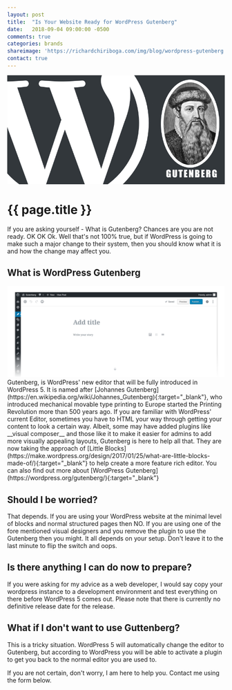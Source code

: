 ```yaml
---
layout: post
title:  "Is Your Website Ready for WordPress Gutenberg"
date:   2018-09-04 09:00:00 -0500
comments: true
categories: brands
shareimage: 'https://richardchiriboga.com/img/blog/wordpress-gutenberg.jpg'
contact: true
---
```

<img src="/img/blog/wordpress-gutenberg.jpg" class="img-responsive center-block featured-blog-img" />

# {{ page.title }}

If you are asking yourself - What is Gutenberg? Chances are you are not ready. OK OK Ok. Well that's not 100% true, but if WordPress is going to make such a major change to their system, then you should know what it is and how the change may affect you. 

## What is WordPress Gutenberg
<img src="/img/blog/wordpress-gutenberg-2.png" class="img-responsive center-block featured-blog-img" />
Gutenberg, is WordPress' new editor that will be fully introduced in WordPress 5. It is named after [Johannes Gutenberg](https://en.wikipedia.org/wiki/Johannes_Gutenberg){:target="_blank"}, who introduced mechanical movable type printing to Europe started the Printing Revolution more than 500 years ago.  If you are familiar with WordPress' current Editor, sometimes you have to HTML your way through getting your content to look a certain way. Albeit, some may have added plugins like __visual composer__ and those like it to make it easier for admins to add more visually appealing layouts, Gutenberg is here to help all that. They are now taking the approach of [Little Blocks](https://make.wordpress.org/design/2017/01/25/what-are-little-blocks-made-of/){:target="_blank"} to help create a more feature rich editor.  You can also find out more about [WordPress Gutenberg](https://wordpress.org/gutenberg/){:target="_blank"}


## Should I be worried?
That depends. If you are using your WordPress website at the minimal level of blocks and normal structured pages then NO. If you are using one of the fore mentioned visual designers and you remove the plugin to use the Gutenberg then you might. It all depends on your setup. Don't leave it to the last minute to flip the switch and oops. 


## Is there anything I can do now to prepare?
If you were asking for my advice as a web developer, I would say copy your wordpress instance to a development environment and test everything on there before WordPress 5 comes out. Please note that there is currently no definitive release date for the release.


## What if I don't want to use Guttenberg?
This is a tricky situation. WordPress 5 will automatically change the editor to Gutenberg, but according to WordPress you will be able to activate a plugin to get you back to the normal editor you are used to.


If you are not certain, don't worry, I am here to help you. Contact me using the form below. 
